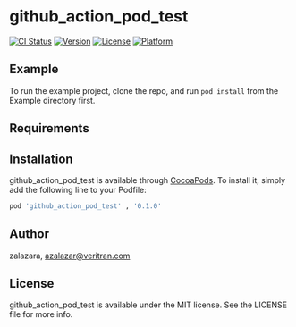 # github_action_pod_test

[![CI Status](https://img.shields.io/travis/zalazara/github_action_pod_test.svg?style=flat)](https://travis-ci.org/zalazara/github_action_pod_test)
[![Version](https://img.shields.io/cocoapods/v/github_action_pod_test.svg?style=flat)](https://cocoapods.org/pods/github_action_pod_test)
[![License](https://img.shields.io/cocoapods/l/github_action_pod_test.svg?style=flat)](https://cocoapods.org/pods/github_action_pod_test)
[![Platform](https://img.shields.io/cocoapods/p/github_action_pod_test.svg?style=flat)](https://cocoapods.org/pods/github_action_pod_test)

## Example

To run the example project, clone the repo, and run `pod install` from the Example directory first.

## Requirements

## Installation

github_action_pod_test is available through [CocoaPods](https://cocoapods.org). To install
it, simply add the following line to your Podfile:

```ruby
pod 'github_action_pod_test' , '0.1.0'
```

## Author

zalazara, azalazar@veritran.com

## License

github_action_pod_test is available under the MIT license. See the LICENSE file for more info.

